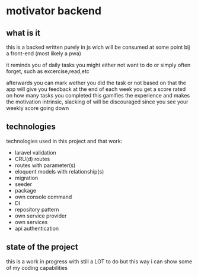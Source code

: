 <h1>motivator backend</h1>
<h2>what is it</h2>
<p>this is a backed written purely in js wich will be consumed at some point bij a front-end (most likely a pwa)</p>
<p></p>
<p>it reminds you of daily tasks you might either not want to do or simply often forget, such as excercise,read,etc </p>
<p>afterwards you can mark wether you did the task or not based on that the app will give you feedback at the end of each week you get a score rated on how many tasks you completed this gamifies the experience and makes the motivation intrinsic, slacking of will be discouraged since you see your weekly score going down</p>


<p></p>
<h2>technologies</h2>
<p>technologies used in this project and that work:</p>
<ul>
<li>laravel validation</li>
<li> CRU(d) routes</li>
<li>routes with parameter(s)</li>
<li> eloquent models with relationship(s)</li>
<li>migration</li>
<li>seeder</li>
<li>package</li>
<li>own console command</li>
<li>DI</li>
<li>repository pattern</li>
<li>own service provider</li>
<li>own services</li>
<li>api authentication</li>
</ul>
<h2>state of the project</h2>
<p>this is a work in progress with still a LOT to do 
but this way i can show some of my coding capabilities 
</p>
